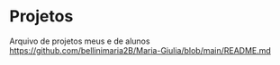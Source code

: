 # Projetos
Arquivo de projetos meus e de alunos
https://github.com/bellinimaria2B/Maria-Giulia/blob/main/README.md
